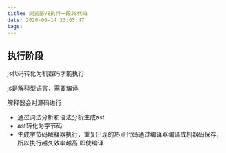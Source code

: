 ```yaml
---
title: 浏览器V8执行一段JS代码
date: 2020-06-14 23:05:47
tags:
---
```

## 执行阶段  
js代码转化为机器码才能执行

js是解释型语言，需要编译

解释器会对源码进行
  - 通过词法分析和语法分析生成ast
  - ast转化为字节码
  - 生成字节码解释器执行，重复出现的热点代码通过编译器编译成机器码保存，所以执行越久效率越高
即使编译

